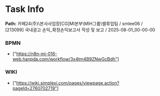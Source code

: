 # Task Info

**Path:** 카페24(주)\본사사업장\[CG]MI본부\MIH그룹\밸류업팀 / smlee06 / [213099] 국내광고 손익_확정손익보고서 작성 및 보고 / 2025-08-01_00-00-00

### BPMN
- ["https://n8n-mi-016-web.hanpda.com/workflow/3x4tm4B9ZNwGcBdh"]

### WIKI
- ["https://wiki.simplexi.com/pages/viewpage.action?pageId=2760702719"]

